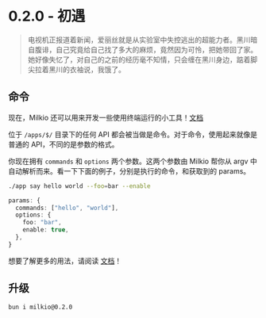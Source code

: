 # 0.2.0 - 初遇

> 电视机正报道着新闻，爱丽丝就是从实验室中失控逃出的超能力者。黑川暗自腹诽，自己究竟给自己找了多大的麻烦，竟然因为可怜，把她带回了家。她好像失忆了，对自己的之前的经历毫不知情，只会缠在黑川身边，踮着脚尖拉着黑川的衣袖说，我饿了。

## 命令

现在，Milkio 还可以用来开发一些使用终端运行的小工具！[文档](https://milkio.fun/essentials/command)

位于 `/apps/$/` 目录下的任何 API 都会被当做是命令。对于命令，使用起来就像是普通的 API，不同的是参数的格式。

你现在拥有 `commands` 和 `options` 两个参数。这两个参数由 Milkio 帮你从 argv 中自动解析而来。看一下下面的例子，分别是执行的命令，和获取到的 params。

```bash
./app say hello world --foo=bar --enable
```

```ts
params: {
  commands: ["hello", "world"],
  options: {
    foo: "bar",
    enable: true,
  },
}
```

想要了解更多的用法，请阅读 [文档](https://milkio.fun/essentials/command)！

## 升级

```
bun i milkio@0.2.0
```
